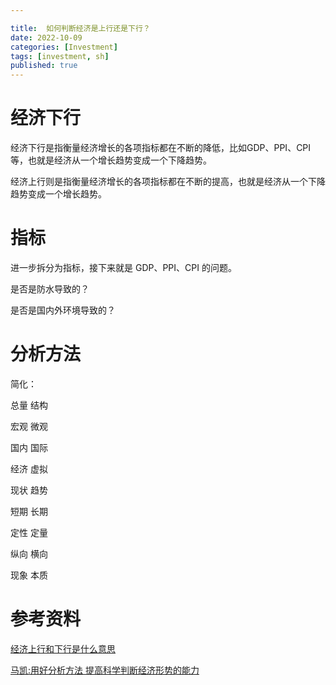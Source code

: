 ```yaml
---

title:  如何判断经济是上行还是下行？
date: 2022-10-09
categories: [Investment]
tags: [investment, sh]
published: true
---
```


# 经济下行

经济下行是指衡量经济增长的各项指标都在不断的降低，比如GDP、PPI、CPI等，也就是经济从一个增长趋势变成一个下降趋势。

经济上行则是指衡量经济增长的各项指标都在不断的提高，也就是经济从一个下降趋势变成一个增长趋势。

# 指标

进一步拆分为指标，接下来就是 GDP、PPI、CPI 的问题。

是否是防水导致的？

是否是国内外环境导致的？

# 分析方法

简化：

总量 结构

宏观 微观

国内 国际

经济 虚拟

现状 趋势

短期 长期

定性 定量

纵向 横向

现象 本质



# 参考资料

[经济上行和下行是什么意思](http://www.ichuhe.cn/archives/115311)

[马凯:用好分析方法 提高科学判断经济形势的能力](http://www.gov.cn/ldhd/2010-07/01/content_1642632.htm)

